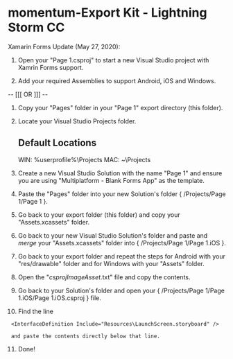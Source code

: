# momentum-Export Kit - Lightning Storm CC
Xamarin Forms Update (May 27, 2020):

  1. Open your "Page 1.csproj" 
     to start a new Visual Studio project
     with Xamrin Forms support.

  2. Add your required Assemblies to
     support Android, iOS and Windows.

 
  --   [[[ OR ]]]   --
 

  1. Copy your "Pages" folder in your "Page 1"
     export directory (this folder).

  2. Locate your Visual Studio Projects folder.  

     Default Locations
     -----------------
     WIN: %userprofile%\Projects
     MAC: ~\Projects

  3. Create a new Visual Studio Solution with 
     the name "Page 1" and ensure you are using 
     "Multiplatform - Blank Forms App" as
     the template.

  4. Paste the "Pages" folder into your new
     Solution's folder { /Projects/Page 1/Page 1 }.

  5. Go back to your export folder (this folder) and copy
     your "Assets.xcassets" folder.

  6. Go back to your new Visual Studio Solution's folder
     and paste and *merge* your "Assets.xcassets" folder into
     { /Projects/Page 1/Page 1.iOS }.

  7. Go back to your export folder and repeat the steps
     for Android with your "res/drawable" folder and for
     Windows with your "Assets" folder.

  8. Open the "_csprojImageAsset_.txt" file and copy the
     contents.

  9. Go back to your Solution's folder and open your
     { /Projects/Page 1/Page 1.iOS/Page 1.iOS.csproj } file.

  10. Find the line

     <InterfaceDefinition Include="Resources\LaunchScreen.storyboard" />

     and paste the contents directly below that line.

  11. Done!
